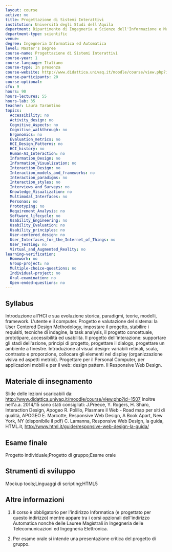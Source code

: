 ```yaml
---
layout: course
active: no
title: Progettazione di Sistemi Interattivi
institution: Università degli Studi dell'Aquila
department: Dipartimento di Ingegneria e Scienze dell'Informazione e Matematica
department-type: scientific
venue: 
degree: Ingegneria Informatica ed Automatica
level: Master's Degree
course-name: Progettazione di Sistemi Interattivi
course-year: 1
course-language: Italiano
course-type: In presenza
course-website: http://www.didattica.univaq.it/moodle/course/view.php?id=1507
course-participants: 20
course-optional: 
cfu: 9
hours: 90
hours-lectures: 55
hours-lab: 35
teacher: Laura Tarantino
topics: 
  Accessibility: no 
  Activity_design: no 
  Cognitive_Aspects: no 
  Cognitive_walkthrough: no 
  Ergonomics: no 
  Evaluation_metrics: no 
  HCI_Design_Patterns: no 
  HCI_history: no 
  Human-AI_Interaction: no 
  Information_Design: no 
  Information_Visualization: no 
  Interaction_Design: no 
  Interaction_models_and_frameworks: no 
  Interaction_paradigms: no 
  Interaction_styles: no 
  Interviews_and_Surveys: no 
  Knowledge_Visualization: no 
  Multimodal_Interfaces: no 
  Personas: no 
  Prototyping: no 
  Requirement_Analysis: no 
  Software_lifecycle: no 
  Usability_Engineering: no 
  Usability_Evaluation: no 
  Usability_principles: no 
  User-centered_design: no 
  User_Interfaces_for_the_Internet_of_Things: no 
  User_Testing: no 
  Virtual_and_Augmented_Reality: no 
learning-verification: 
  Homework: no 
  Group-project: no 
  Multiple-choice-questions: no 
  Individual-project: no 
  Oral-examination: no 
  Open-ended-questions: no 
---
```



## Syllabus 
Introduzione all'HCI e sua evoluzione storica, paradigmi, teorie, modelli, framework. L'utente e il computer. Progetto e valutazione del sistema: la User Centered Design Methodology, impostare il progetto, stabilire i requisiti, tecniche di indagine, la task analysis, il progetto concettuale, prototipare, accessibilità ed usabilità.  Il progetto dell'interazione: supportare gli stadi dell'azione, principi di progetto, progettare il dialogo, progettare un ambiente a finestre. Introduzione al visual design: variabili retinali, scala, contrasto e proporzione, collocare gli elementi nel display (organizzazione visiva ed aspetti metrici). Progettare per il Personal Computer, per applicazioni mobili e per il web: design pattern. Il Responsive Web Design.

## Materiale di insegnamento 
Slide delle lezioni scaricabili da: http://www.didattica.univaq.it/moodle/course/view.php?id=1507
Inoltre nell'a.a. 2014/15 sono stati consigliati:
J.Preece, Y. Rogers, H. Sharo, Interaction Design, Apogeo
R. Polillo, Plasmare il Web - Road map per siti di qualità, APOGEO
E. Marcotte, Responsive Web Design, A Book Apart, New York, NY (disponibile il pdf)
C. Lamanna, Responsive Web Design, la guida, HTML.it, http://www.html.it/guide/responsive-web-design-la-guida/

## Esame finale 
Progetto individuale;Progetto di gruppo;Esame orale

## Strumenti di sviluppo 
Mockup tools;Linguaggi di scripting;HTML5

## Altre informazioni 
1. Il corso è obbligatorio per l'indirizzo Informatica (e progettato per questo indirizzo) mentre appare tra i corsi opzionali dell'indirizzo Automatica nonché delle Lauree Magistrali in Ingegneria delle Telecomunicazioni ed Ingegneria Elettronica.

2. Per esame orale si intende una presentazione critica del progetto di gruppo.


